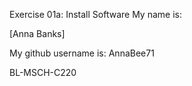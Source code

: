 Exercise 01a: Install Software
My name is:

[Anna Banks]

My github username is: AnnaBee71

BL-MSCH-C220

